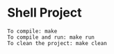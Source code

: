 # Shell Project
    To compile: make
    To compile and run: make run
    To clean the project: make clean

